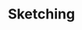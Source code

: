 ---
title: "Sketching"

categories: ['']

tags: ['Sketching']

arabic: ['التخطيط']

publishers: ['معجم مصطلحات التعلم الآلي والتعلم العميق وعلم البيانات']

types: "word"

slug: ""
---